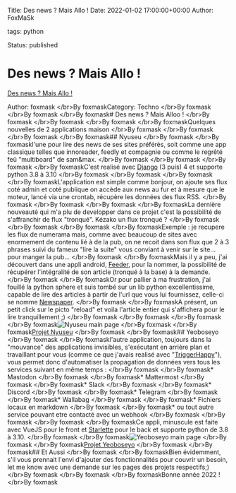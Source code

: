 Title: Des news ? Mais Allo !
Date: 2022-01-02 17:00:00+00:00
Author: FoxMaSk 

tags: python

Status: published





# Des news ? Mais Allo !

[Des news ? Mais Allo !](des-news-mais-alloo)

Author: foxmask
&lt;/br&gt;By foxmaskCategory: Techno
&lt;/br&gt;By foxmask
&lt;/br&gt;By foxmask
&lt;/br&gt;By foxmask# Des news ? Mais Alloo ! 
&lt;/br&gt;By foxmask
&lt;/br&gt;By foxmask
&lt;/br&gt;By foxmask
&lt;/br&gt;By foxmaskQuelques nouvelles de 2 applications maison 
&lt;/br&gt;By foxmask
&lt;/br&gt;By foxmask
&lt;/br&gt;By foxmask
&lt;/br&gt;By foxmask## Nyuseu
&lt;/br&gt;By foxmask
&lt;/br&gt;By foxmaskl&#39;une pour lire des news de ses sites préférés, soit comme une app classique telles que innoreader, feedly et compagnie ou comme le regrêté feû &#34;multiboard&#34; de sam&amp;max.
&lt;/br&gt;By foxmask
&lt;/br&gt;By foxmask
&lt;/br&gt;By foxmask
&lt;/br&gt;By foxmaskC&#39;est realisé avec [Django](https://www.djangoproject.com/) (3 puis) 4 et supporte python 3.8 à 3.10
&lt;/br&gt;By foxmask
&lt;/br&gt;By foxmask
&lt;/br&gt;By foxmask
&lt;/br&gt;By foxmaskL&#39;application est simple comme bonjour, on ajoute ses flux coté admin et coté publique on accède aux news au fur et à mesure que le moteur, lancé via une crontab, récupère les données des flux RSS.
&lt;/br&gt;By foxmask
&lt;/br&gt;By foxmask
&lt;/br&gt;By foxmask
&lt;/br&gt;By foxmaskLa dernière nouveauté qui m&#39;a plu de developper dans ce projet c&#39;est la possibilité de s&#39;affranchir de flux &#34;tronqué&#34;. Kézako un flux tronqué ?
&lt;/br&gt;By foxmask
&lt;/br&gt;By foxmask
&lt;/br&gt;By foxmask
&lt;/br&gt;By foxmaskExemple : je recupere les flux de numerama mais, comme avec beaucoup de sites avec enormement de contenu lié à de la pub, on ne recoit dans son flux que 2 à 3 phrases suivi du fameux &#34;lire la suite&#34; vous conviant à venir sur le site... pour manger la pub... 
&lt;/br&gt;By foxmask
&lt;/br&gt;By foxmaskMais il y a peu, j&#39;ai découvert dans une appli android, [Feeder](https://gitlab.com/spacecowboy/Feeder), pour la nommer, la possibilité de récupérer l&#39;intégralité de son article (tronqué à la base) à la demande.
&lt;/br&gt;By foxmask
&lt;/br&gt;By foxmaskOr pour pallier à ma frustration, j&#39;ai fouillé la python sphere et suis tombé sur un lib python excellentissime, capable de lire des articles à partir de l&#39;url que vous lui fournissez, celle-ci se nomme [Newspaper](https://github.com/codelucas/newspaper).
&lt;/br&gt;By foxmask
&lt;/br&gt;By foxmaskA présent, un petit click sur le picto &#34;reload&#34; et voila l&#39;article entier qui s&#39;affichera pour le lire tranquillement ;)
&lt;/br&gt;By foxmask
&lt;/br&gt;By foxmask
&lt;/br&gt;By foxmask
&lt;/br&gt;By foxmask![Nyuseu main page](https://framagit.org/annyong/nyuseu/-/raw/master/nyuseu/doc/screenshot.png)
&lt;/br&gt;By foxmask
&lt;/br&gt;By foxmask[Projet Nyuseu](https://framagit.org/annyong/nyuseu/)
&lt;/br&gt;By foxmask
&lt;/br&gt;By foxmask## Yeoboseyo 
&lt;/br&gt;By foxmask
&lt;/br&gt;By foxmaskl&#39;autre application, toujours dans la &#34;mouvance&#34; des applications invisibles, s&#39;exécutant en arrière plan et travaillant pour vous (comme ce que j&#39;avais realisé avec &#34;[TriggerHappy](https://github.com/foxmask/django-th/)&#34;), vous permet donc d&#39;automatiser la propagation de données vers tous les services suivant en même temps :
&lt;/br&gt;By foxmask
&lt;/br&gt;By foxmask* Mastodon
&lt;/br&gt;By foxmask
&lt;/br&gt;By foxmask* Mattermost
&lt;/br&gt;By foxmask
&lt;/br&gt;By foxmask* Slack
&lt;/br&gt;By foxmask
&lt;/br&gt;By foxmask* Discord
&lt;/br&gt;By foxmask
&lt;/br&gt;By foxmask* Telegram
&lt;/br&gt;By foxmask
&lt;/br&gt;By foxmask* Wallabag
&lt;/br&gt;By foxmask
&lt;/br&gt;By foxmask* Fichiers locaux en markdown
&lt;/br&gt;By foxmask
&lt;/br&gt;By foxmask* ou tout autre service pouvant etre contacté avec un webhook
&lt;/br&gt;By foxmask
&lt;/br&gt;By foxmask
&lt;/br&gt;By foxmask
&lt;/br&gt;By foxmaskCe appli, minuscule est faite avec VueJS pour le front et [Starlette](https://starlette.io) pour le back et supporte python de 3.8 à 3.10.
&lt;/br&gt;By foxmask
&lt;/br&gt;By foxmask![Yeoboseyo main page](https://framagit.org/annyong/yeoboseyo/-/raw/master/doc/Yeoboseyo_list.png)
&lt;/br&gt;By foxmask
&lt;/br&gt;By foxmask[Projet Yeoboseyo](https://framagit.org/annyong/yeoboseyo/)
&lt;/br&gt;By foxmask
&lt;/br&gt;By foxmask## Et Aussi
&lt;/br&gt;By foxmask
&lt;/br&gt;By foxmaskBien évidemment, s&#39;il vous prennait l&#39;envi d&#39;ajouter des fonctionnalités pour couvrir un besoin, let me know avec une demande sur les pages des projets respectifs;)
&lt;/br&gt;By foxmask
&lt;/br&gt;By foxmask
&lt;/br&gt;By foxmaskBonne année 2022 !
&lt;/br&gt;By foxmask